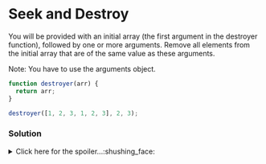# Seek and Destroy

You will be provided with an initial array (the first argument in the destroyer function), followed by one or more arguments. Remove all elements from the initial array that are of the same value as these arguments.

Note: You have to use the arguments object.

```javascript
function destroyer(arr) {
  return arr;
}

destroyer([1, 2, 3, 1, 2, 3], 2, 3);
```
### Solution

<details>
  <summary>Click here for the spoiler...:shushing_face:</summary>

```javascript
function destroyer(arr) {
  let args = [...arguments].slice(1)
  return arr.filter((val) => !args.includes(val))
}

destroyer([1, 2, 3, 1, 2, 3], 2, 3); // returns [1,1]
destroyer(["tree", "hamburger", 53], "tree", 53); // returns ["hamburger"]
```
</details>
